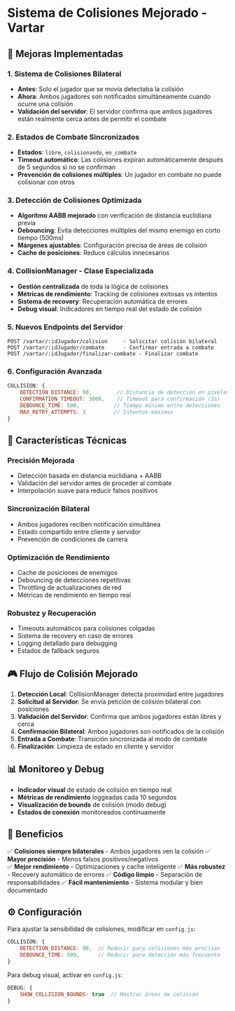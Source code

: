 # Sistema de Colisiones Mejorado - Vartar

## 🎯 Mejoras Implementadas

### 1. **Sistema de Colisiones Bilateral**
- **Antes**: Solo el jugador que se movía detectaba la colisión
- **Ahora**: Ambos jugadores son notificados simultáneamente cuando ocurre una colisión
- **Validación del servidor**: El servidor confirma que ambos jugadores están realmente cerca antes de permitir el combate

### 2. **Estados de Combate Sincronizados**
- **Estados**: `libre`, `colisionando`, `en_combate`
- **Timeout automático**: Las colisiones expiran automáticamente después de 5 segundos si no se confirman
- **Prevención de colisiones múltiples**: Un jugador en combate no puede colisionar con otros

### 3. **Detección de Colisiones Optimizada**
- **Algoritmo AABB mejorado** con verificación de distancia euclidiana previa
- **Debouncing**: Evita detecciones múltiples del mismo enemigo en corto tiempo (500ms)
- **Márgenes ajustables**: Configuración precisa de áreas de colisión
- **Cache de posiciones**: Reduce cálculos innecesarios

### 4. **CollisionManager - Clase Especializada**
- **Gestión centralizada** de toda la lógica de colisiones
- **Métricas de rendimiento**: Tracking de colisiones exitosas vs intentos
- **Sistema de recovery**: Recuperación automática de errores
- **Debug visual**: Indicadores en tiempo real del estado de colisión

### 5. **Nuevos Endpoints del Servidor**
```
POST /vartar/:idJugador/colision     - Solicitar colisión bilateral
POST /vartar/:idJugador/combate      - Confirmar entrada a combate  
POST /vartar/:idJugador/finalizar-combate - Finalizar combate
```

### 6. **Configuración Avanzada**
```javascript
COLLISION: {
    DETECTION_DISTANCE: 90,        // Distancia de detección en píxeles
    CONFIRMATION_TIMEOUT: 3000,    // Timeout para confirmación (3s)
    DEBOUNCE_TIME: 500,           // Tiempo mínimo entre detecciones
    MAX_RETRY_ATTEMPTS: 3         // Intentos máximos
}
```

## 🔧 Características Técnicas

### **Precisión Mejorada**
- Detección basada en distancia euclidiana + AABB
- Validación del servidor antes de proceder al combate
- Interpolación suave para reducir falsos positivos

### **Sincronización Bilateral**
- Ambos jugadores reciben notificación simultánea
- Estado compartido entre cliente y servidor
- Prevención de condiciones de carrera

### **Optimización de Rendimiento**
- Cache de posiciones de enemigos
- Debouncing de detecciones repetitivas
- Throttling de actualizaciones de red
- Métricas de rendimiento en tiempo real

### **Robustez y Recuperación**
- Timeouts automáticos para colisiones colgadas
- Sistema de recovery en caso de errores
- Logging detallado para debugging
- Estados de fallback seguros

## 🎮 Flujo de Colisión Mejorado

1. **Detección Local**: CollisionManager detecta proximidad entre jugadores
2. **Solicitud al Servidor**: Se envía petición de colisión bilateral con posiciones
3. **Validación del Servidor**: Confirma que ambos jugadores están libres y cerca
4. **Confirmación Bilateral**: Ambos jugadores son notificados de la colisión
5. **Entrada a Combate**: Transición sincronizada al modo de combate
6. **Finalización**: Limpieza de estado en cliente y servidor

## 📊 Monitoreo y Debug

- **Indicador visual** de estado de colisión en tiempo real
- **Métricas de rendimiento** loggeadas cada 10 segundos
- **Visualización de bounds** de colisión (modo debug)
- **Estados de conexión** monitoreados continuamente

## 🚀 Beneficios

✅ **Colisiones siempre bilaterales** - Ambos jugadores ven la colisión
✅ **Mayor precisión** - Menos falsos positivos/negativos  
✅ **Mejor rendimiento** - Optimizaciones y cache inteligente
✅ **Más robustez** - Recovery automático de errores
✅ **Código limpio** - Separación de responsabilidades
✅ **Fácil mantenimiento** - Sistema modular y bien documentado

## ⚙️ Configuración

Para ajustar la sensibilidad de colisiones, modificar en `config.js`:
```javascript
COLLISION: {
    DETECTION_DISTANCE: 90,  // Reducir para colisiones más precisas
    DEBOUNCE_TIME: 500,      // Reducir para detección más frecuente
}
```

Para debug visual, activar en `config.js`:
```javascript
DEBUG: {
    SHOW_COLLISION_BOUNDS: true  // Mostrar áreas de colisión
}
```
